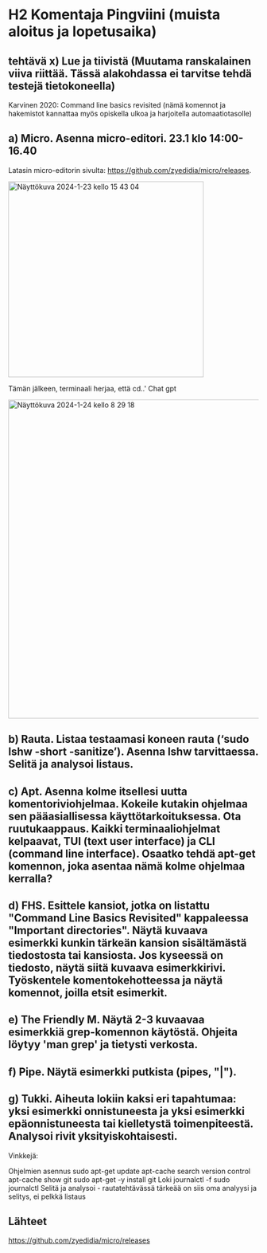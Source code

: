 # H2 Komentaja Pingviini (muista aloitus ja lopetusaika)

## tehtävä x) Lue ja tiivistä (Muutama ranskalainen viiva riittää. Tässä alakohdassa ei tarvitse tehdä testejä tietokoneella)
Karvinen 2020: Command line basics revisited (nämä komennot ja hakemistot kannattaa myös opiskella ulkoa ja harjoitella automaatiotasolle)

## a) Micro. Asenna micro-editori. 23.1 klo 14:00-16.40

Latasin micro-editorin sivulta: https://github.com/zyedidia/micro/releases.

<img width="393" alt="Näyttökuva 2024-1-23 kello 15 43 04" src="https://github.com/HannaBurman/koulutyot/assets/156779955/85d015fa-52ba-406c-83d0-43b87b0235e7">

Tämän jälkeen, terminaali herjaa, että cd..'
Chat gpt

<img width="640" alt="Näyttökuva 2024-1-24 kello 8 29 18" src="https://github.com/HannaBurman/koulutyot/assets/156779955/beb8ff0e-1aa0-4c27-9ca2-8ff7cf7aaf38">


## b) Rauta. Listaa testaamasi koneen rauta (‘sudo lshw -short -sanitize’). Asenna lshw tarvittaessa. Selitä ja analysoi listaus.

## c) Apt. Asenna kolme itsellesi uutta komentoriviohjelmaa. Kokeile kutakin ohjelmaa sen pääasiallisessa käyttötarkoituksessa. Ota ruutukaappaus. Kaikki terminaaliohjelmat kelpaavat, TUI (text user interface) ja CLI (command line interface). Osaatko tehdä apt-get komennon, joka asentaa nämä kolme ohjelmaa kerralla?

## d) FHS. Esittele kansiot, jotka on listattu "Command Line Basics Revisited" kappaleessa "Important directories". Näytä kuvaava esimerkki kunkin tärkeän kansion sisältämästä tiedostosta tai kansiosta. Jos kyseessä on tiedosto, näytä siitä kuvaava esimerkkirivi. Työskentele komentokehotteessa ja näytä komennot, joilla etsit esimerkit.

## e) The Friendly M. Näytä 2-3 kuvaavaa esimerkkiä grep-komennon käytöstä. Ohjeita löytyy 'man grep' ja tietysti verkosta.

## f) Pipe. Näytä esimerkki putkista (pipes, "|").

## g) Tukki. Aiheuta lokiin kaksi eri tapahtumaa: yksi esimerkki onnistuneesta ja yksi esimerkki epäonnistuneesta tai kielletystä toimenpiteestä. Analysoi rivit yksityiskohtaisesti.

Vinkkejä:

Ohjelmien asennus
sudo apt-get update
apt-cache search version control
apt-cache show git
sudo apt-get -y install git
Loki
journalctl -f
sudo journalctl
Selitä ja analysoi - rautatehtävässä tärkeää on siis oma analyysi ja selitys, ei pelkkä listaus


## Lähteet

https://github.com/zyedidia/micro/releases


